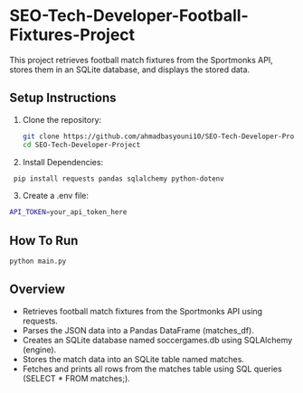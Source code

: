 # SEO-Tech-Developer-Football-Fixtures-Project

This project retrieves football match fixtures from the Sportmonks API, stores them in an SQLite database, and displays the stored data.

## Setup Instructions

1. Clone the repository:
   ```bash
   git clone https://github.com/ahmadbasyouni10/SEO-Tech-Developer-Project
   cd SEO-Tech-Developer-Project
    ```

2. Install Dependencies:
  ```bash
   pip install requests pandas sqlalchemy python-dotenv
  ```

3. Create a .env file:
```bash
API_TOKEN=your_api_token_here
 ```

## How To Run
```bash
python main.py
 ```

## Overview
* Retrieves football match fixtures from the Sportmonks API using requests.
* Parses the JSON data into a Pandas DataFrame (matches_df).
* Creates an SQLite database named soccergames.db using SQLAlchemy (engine).
* Stores the match data into an SQLite table named matches.
* Fetches and prints all rows from the matches table using SQL queries (SELECT * FROM matches;).

